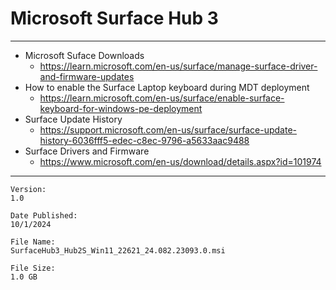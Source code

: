 # Microsoft Surface Hub 3

---

* Microsoft Suface Downloads
  * https://learn.microsoft.com/en-us/surface/manage-surface-driver-and-firmware-updates
* How to enable the Surface Laptop keyboard during MDT deployment
  * https://learn.microsoft.com/en-us/surface/enable-surface-keyboard-for-windows-pe-deployment
* Surface Update History
  * https://support.microsoft.com/en-us/surface/surface-update-history-6036fff5-edec-c8ec-9796-a5633aac9488
* Surface Drivers and Firmware
  * https://www.microsoft.com/en-us/download/details.aspx?id=101974

---

```text
Version:
1.0

Date Published:
10/1/2024

File Name:
SurfaceHub3_Hub2S_Win11_22621_24.082.23093.0.msi

File Size:
1.0 GB
```